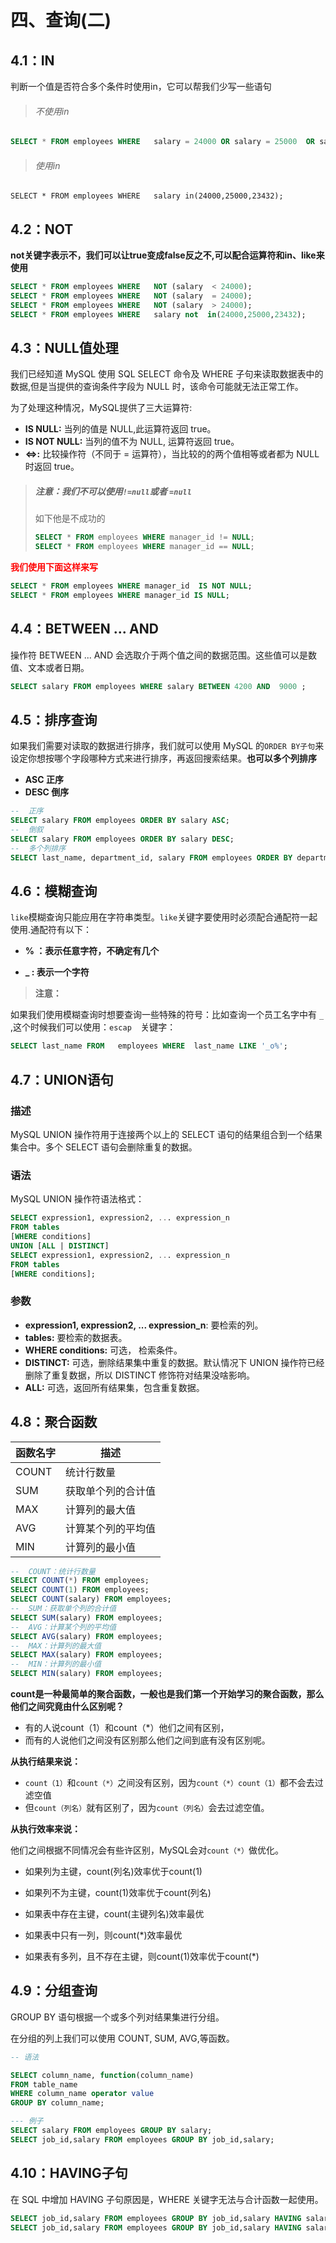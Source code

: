 # 四、查询(二)



## 4.1：IN



判断一个值是否符合多个条件时使用in，它可以帮我们少写一些语句



> ###### 不使用in



```sql
SELECT * FROM employees WHERE   salary = 24000 OR salary = 25000  OR salary = 23432;
```



> ###### 使用in



```
SELECT * FROM employees WHERE   salary in(24000,25000,23432);
```



## 4.2：NOT



**not关键字表示不，我们可以让true变成false反之不,可以配合运算符和in、like来使用**



```sql
SELECT * FROM employees WHERE   NOT (salary  < 24000);
SELECT * FROM employees WHERE   NOT (salary  = 24000);
SELECT * FROM employees WHERE   NOT (salary  > 24000);
SELECT * FROM employees WHERE   salary not  in(24000,25000,23432);
```



## 4.3：NULL值处理



我们已经知道 MySQL 使用 SQL SELECT 命令及 WHERE 子句来读取数据表中的数据,但是当提供的查询条件字段为 NULL 时，该命令可能就无法正常工作。

为了处理这种情况，MySQL提供了三大运算符:

- **IS NULL:** 当列的值是 NULL,此运算符返回 true。
- **IS NOT NULL:** 当列的值不为 NULL, 运算符返回 true。
- **<=>:** 比较操作符（不同于 = 运算符），当比较的的两个值相等或者都为 NULL 时返回 true。



> ##### 注意：我们不可以使用` !=null `或者 `=null`
>
> 如下他是不成功的
>
> ```sql
> SELECT * FROM employees WHERE manager_id != NULL;
> SELECT * FROM employees WHERE manager_id == NULL;
> ```



<font color='red'>**我们使用下面这样来写**</font>



```sql
SELECT * FROM employees WHERE manager_id  IS NOT NULL;
SELECT * FROM employees WHERE manager_id IS NULL;
```



## 4.4：BETWEEN ... AND



操作符 BETWEEN ... AND 会选取介于两个值之间的数据范围。这些值可以是数值、文本或者日期。



```sql
SELECT salary FROM employees WHERE salary BETWEEN 4200 AND  9000 ;
```



## 4.5：排序查询



如果我们需要对读取的数据进行排序，我们就可以使用 MySQL 的`ORDER BY子句`来设定你想按哪个字段哪种方式来进行排序，再返回搜索结果。**也可以多个列排序**

+ **ASC 正序**
+ **DESC 倒序**



```sql
--  正序
SELECT salary FROM employees ORDER BY salary ASC;
--  倒叙
SELECT salary FROM employees ORDER BY salary DESC;
--  多个列排序
SELECT last_name, department_id, salary FROM employees ORDER BY department_id, salary DESC
```



## 4.6：模糊查询



`like`模糊查询只能应用在字符串类型。`like`关键字要使用时必须配合通配符一起使用.通配符有以下：



+ **% ：表示任意字符，不确定有几个**

+ **_ : 表示一个字符**



> **注意：**



如果我们使用模糊查询时想要查询一些特殊的符号：比如查询一个员工名字中有 `_ `,这个时候我们可以使用：`escap  `关键字：

```sql
SELECT last_name FROM   employees WHERE  last_name LIKE '_o%';
```



## 4.7：UNION语句





### 描述



MySQL UNION 操作符用于连接两个以上的 SELECT 语句的结果组合到一个结果集合中。多个 SELECT 语句会删除重复的数据。



### 语法



MySQL UNION 操作符语法格式：



```sql
SELECT expression1, expression2, ... expression_n
FROM tables
[WHERE conditions]
UNION [ALL | DISTINCT]
SELECT expression1, expression2, ... expression_n
FROM tables
[WHERE conditions];
```



### 参数



- **expression1, expression2, ... expression_n**: 要检索的列。
- **tables:** 要检索的数据表。
- **WHERE conditions:** 可选， 检索条件。
- **DISTINCT:** 可选，删除结果集中重复的数据。默认情况下 UNION 操作符已经删除了重复数据，所以 DISTINCT 修饰符对结果没啥影响。
- **ALL:** 可选，返回所有结果集，包含重复数据。



## 4.8：聚合函数





| 函数名字 | 描述               |
| -------- | ------------------ |
| COUNT    | 统计行数量         |
| SUM      | 获取单个列的合计值 |
| MAX      | 计算列的最大值     |
| AVG      | 计算某个列的平均值 |
| MIN      | 计算列的最小值     |



````sql
--  COUNT：统计行数量
SELECT COUNT(*) FROM employees;
SELECT COUNT(1) FROM employees;
SELECT COUNT(salary) FROM employees;
--  SUM：获取单个列的合计值
SELECT SUM(salary) FROM employees;
--  AVG：计算某个列的平均值
SELECT AVG(salary) FROM employees;
--  MAX：计算列的最大值
SELECT MAX(salary) FROM employees;
--  MIN：计算列的最小值
SELECT MIN(salary) FROM employees;
````



**count是一种最简单的聚合函数，一般也是我们第一个开始学习的聚合函数，那么他们之间究竟由什么区别呢？**



+ 有的人说count（1）和count（*）他们之间有区别，
+ 而有的人说他们之间没有区别那么他们之间到底有没有区别呢。



**从执行结果来说：**



+ `count（1）`和`count（*）`之间没有区别，因为`count（*）count（1）`都不会去过滤空值
+  但`count（列名）`就有区别了，因为`count（列名）`会去过滤空值。



**从执行效率来说：**



​     他们之间根据不同情况会有些许区别，MySQL会对`count（*）`做优化。



+ 如果列为主键，count(列名)效率优于count(1)  

+ 如果列不为主键，count(1)效率优于count(列名)  

+ 如果表中存在主键，count(主键列名)效率最优  

+ 如果表中只有一列，则count(*)效率最优  

+ 如果表有多列，且不存在主键，则count(1)效率优于count(*)



## 4.9：分组查询





GROUP BY 语句根据一个或多个列对结果集进行分组。

在分组的列上我们可以使用 COUNT, SUM, AVG,等函数。



```sql
-- 语法

SELECT column_name, function(column_name)
FROM table_name
WHERE column_name operator value
GROUP BY column_name;

--- 例子
SELECT salary FROM employees GROUP BY salary;
SELECT job_id,salary FROM employees GROUP BY job_id,salary;
```



## 4.10：HAVING子句



在 SQL 中增加 HAVING 子句原因是，WHERE 关键字无法与合计函数一起使用。



```sql
SELECT job_id,salary FROM employees GROUP BY job_id,salary HAVING salary >= 8300;
SELECT job_id,salary FROM employees GROUP BY job_id,salary HAVING salary >= 8300 ORDER BY salary DESC;
```


